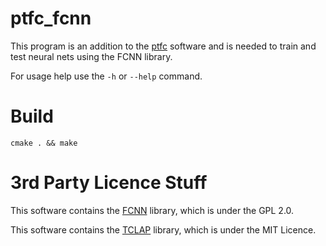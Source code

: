 # ptfc_fcnn

This program is an addition to the [ptfc](https://github.com/bakaschwarz/ptfc]) software and is needed to train and test neural nets using the FCNN library.

For usage help use the `-h` or `--help` command.

# Build

    cmake . && make

# 3rd Party Licence Stuff

This software contains the [FCNN](http://fcnn.sourceforge.net/) library, which is under the GPL 2.0.

This software contains the [TCLAP](http://tclap.sourceforge.net/) library, which is under the MIT Licence.
